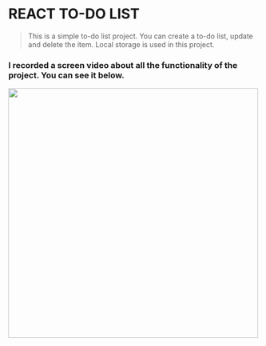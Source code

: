 # REACT TO-DO LIST

> This is a simple to-do list project. You can create a to-do list, update and delete the item.
Local storage is used in this project.

### I recorded a screen video about all the functionality of the project. You can see it below.


<img src="https://user-images.githubusercontent.com/70320254/209538229-3f9b7ecd-11e0-40d8-9724-ef8e4938353e.gif" width="500" />



